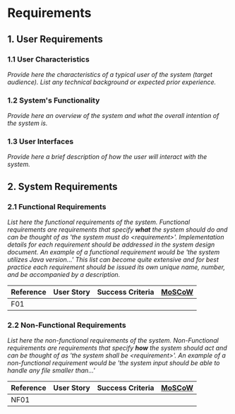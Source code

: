 # Requirements


## 1. User Requirements


### 1.1 User Characteristics  
*Provide here the characteristics of a typical user of the system (target audience). List any technical background or expected prior experience.*  

### 1.2 System's Functionality  
*Provide here an overview of the system and what the overall intention of the system is.* 
      
### 1.3 User Interfaces   
*Provide here a brief description of how the user will interact with the system.*

## 2. System Requirements  


### 2.1 Functional Requirements
*List here the functional requirements of the system. Functional requirements are requirements that specify __what__ the system should do and can be thought of as 'the system must do <requirement\>'. Implementation details for each requirement should be addressed in the system design document. An example of a functional requirement would be 'the system utilizes Java version...' This list can become quite extensive and for best practice each requirement should be issued its own unique name, number, and be accompanied by a description.*

| Reference | User Story | Success Criteria | [MoSCoW](https://en.wikipedia.org/wiki/MoSCoW_method) |
| --------- | ---------- | ---------------- | ----------------------------------------------------- |
| F01       |            |                  |                                                       |

### 2.2 Non-Functional Requirements
*List here the non-functional requirements of the system. Non-Functional requirements are requirements that specify __how__ the system should act and can be thought of as 'the system shall be <requirement\>'. An example of a non-functional requirement would be 'the system input should be able to handle any file smaller than...'*

| Reference | User Story | Success Criteria | [MoSCoW](https://en.wikipedia.org/wiki/MoSCoW_method) |
| --------- | ---------- | ---------------- | ----------------------------------------------------- |
| NF01      |            |                  |                                                       |